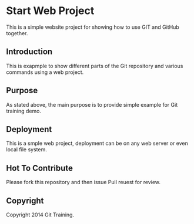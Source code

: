 # Start Web Project

This is a simple website project for showing how to use GIT and GitHub together.

## Introduction

This is exapmple to show different parts of the Git repository and various commands using a web project.

## Purpose

As stated above, the main purpose is to provide simple example for Git training demo.

## Deployment

This is a smple web project, deployment can be on any web server or even local file system.

## Hot To Contribute

Please fork this repository and then issue Pull reuest for review.

## Copyright

Copyright 2014 Git Training.